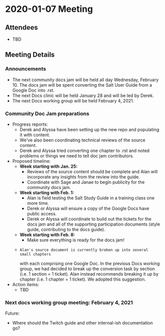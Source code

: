 # 2020-01-07 Meeting

## Attendees

- TBD

## Meeting Details

### Announcements

- The next community docs jam will be held all day Wednesday, February 10. The
  docs jam will be spent converting the Salt User Guide from a Google Doc into
  .rst.
- The next Docs clinic will be held January 28 and will be led by Derek.
- The next Docs working group will be held February 4, 2021.


### Community Doc Jam preparations

- Progress reports:
  - Derek and Alyssa have been setting up the new repo and populating it with
    content.
  - We've also been coordinating technical reviews of the source content.
  - Derek and Alyssa tried converting one chapter to .rst and noted problems or
    things we need to tell doc jam contributors.
- Proposed timeline:
  - **Week starting with Jan. 25:**
    - Reviews of the source content should be complete and Alan will incorporate
      any insights from the review into the guide.
    - Coordinate with Sage and Janae to begin publicity for the community docs
      jam.
  - **Week starting with Feb. 1:**
    - Alan is field testing the Salt Study Guide in a training class one more
      time.
    - Derek or Alyssa will ensure a copy of the Google Docs have public access.
    - Derek or Alyssa will coordinate to build out the tickets for the docs jam
      and all of the supporting participation documents (style guide,
      contributing to the docs guide).
  - **Week starting with Feb. 8:**
    - Make sure everything is ready for the docs jam!
  -     Alan's source document is currently broken up into several small chapters
    with each comprising one Google Doc. In the previous Docs working group, we
    had decided to break up the conversion task by section (i.e. 1 section = 1
    ticket). Alan instead recommends breaking it up by chapter (i.e. 1 chapter
    = 1 ticket). We adopted this suggestion.
- Action items:
  - TBD

### Next docs working group meeting: February 4, 2021

Future:
- Where should the Twitch guide and other internal-ish documentation go?
